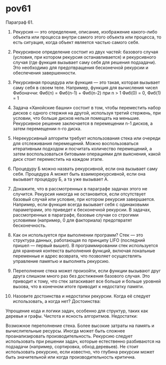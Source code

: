 # pov61

Параграф 61.

1. Рекурсия — это определение, описание, изображение какого-либо объекта или процесса внутри самого этого объекта или процесса, то есть ситуация, когда объект является частью самого себя.

2. Рекурсивное определение состоит из двух частей: базового случая (условия, при котором рекурсия останавливается) и рекурсивного случая (где функция вызывает саму себя для решения подзадачи). Это необходимо для предотвращения бесконечной рекурсии и обеспечения завершенности.

3. Рекурсивная процедура или функция — это такая, которая вызывает саму себя в своем теле. Например, функция для вычисления чисел Фибоначчи: Фиб(n) = Фиб(n-1) + Фиб(n-2) при n > 1 Фиб(0) = 0, Фиб(1) = 1

4. Задача «Ханойские башни» состоит в том, чтобы переместить набор дисков с одного стержня на другой, используя третий стержень, при условии, что больше дисков нельзя помещать на меньшие. Рекурсивное решение заключается в перемещении n-1 дисков, а затем перемещении n-го диска.

5. Нерекурсивный алгоритм требует использования стека или очереди для отслеживания перемещений. Можно воспользоваться итеративным подходом и посчитать количество перемещений, а затем воспользоваться битовыми операциями для выяснения, какой диск стоит переместить на каждом этапе.

6. Процедуру Б можно назвать рекурсивной, если она вызывает саму себя. Процедура А может быть взаиморекурсивной, если она вызывает процедуру Б, а та уже вызывает А.

7.  Докажите, что в рассмотренных в параграфе задачах этого не случится. Рекурсия никогда не остановится, если отсутствует базовый случай или условие, при котором рекурсия завершается. Например, если функция всегда вызывает себя с одинаковыми параметрами, это приведет к бесконечной рекурсии. В задачах, рассмотренных в параграфе, базовые случаи со строгими условиями (например, 0 для факториала) предотвратят бесконечность.

8.  Как он используется при выполнении программ? Стек — это структура данных, работающая по принципу LIFO (последний пришел — первый вышел). В программировании стек используется для хранения контекста выполнения функций, включая локальные переменные и адрес возврата, что позволяет осуществлять управление памятью и выполнять рекурсию.

9.  Переполнение стека может произойти, если функции вызывают друг друга слишком много раз без достижения базового случая. Это приводит к тому, что стек затаскивает все больше и больше уровней вызова, что в конечном итоге приводит к недостатку памяти.

10. Назовите достоинства и недостатки рекурсии. Когда её следует использовать, а когда нет? Достоинства:

Упрощение кода и логики задач, особенно для структур, таких как деревья и графы.
Чистота и ясность алгоритмов.
Недостатки:

Возможное переполнение стека.
Более высокие затраты на память и вычислительные ресурсы.
Иногда может быть сложнее проанализировать производительность.
Рекурсию следует использовать при решении задач, которые естественно разбиваются на подзадачи (например, сортировка, обход деревьев). Не стоит использовать рекурсию, если известно, что глубина рекурсии может быть значительной или когда производительность критична.
